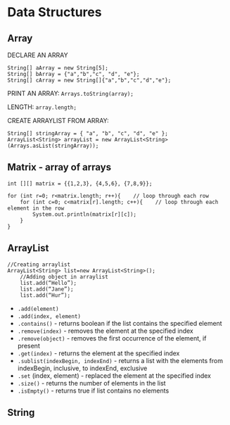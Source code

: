 # Data Structures

## Array

DECLARE AN ARRAY 
```
String[] aArray = new String[5];
String[] bArray = {"a","b","c", "d", "e"};
String[] cArray = new String[]{"a","b","c","d","e"};
```

PRINT AN ARRAY: ```Arrays.toString(array);```

LENGTH: ```array.length;```

CREATE ARRAYLIST FROM ARRAY:
```
String[] stringArray = { "a", "b", "c", "d", "e" };
ArrayList<String> arrayList = new ArrayList<String>(Arrays.asList(stringArray));
```

## Matrix - array of arrays
```
int [][] matrix = {{1,2,3}, {4,5,6}, {7,8,9}};

for (int r=0; r<matrix.length; r++){    // loop through each row
	for (int c=0; c<matrix[r].length; c++){    // loop through each element in the row
		System.out.println(matrix[r][c]);
	}
} 
```

## ArrayList
```
//Creating arraylist  
ArrayList<String> list=new ArrayList<String>();   
    //Adding object in arraylist   
    list.add(“Hello”);      
    list.add(“Jane”);  
    list.add(“Hur”);  
```

- ```.add(element)```
- ```.add(index, element)```
- ```.contains()``` - returns boolean if the list contains the specified element
- ```.remove(index)``` - removes the element at the specified index
- ```.remove(object)``` - removes the first occurrence of the element, if present
- ```.get(index)``` - returns the element at the specified index
- ```.sublist(indexBegin, indexEnd)``` - returns a list with the elements from indexBegin, inclusive, to indexEnd, exclusive
- ```.set``` (index, element) - replaced the element at the specified index
- ```.size()``` - returns the number of elements in the list
- ```.isEmpty()``` - returns true if list contains no elements


## String